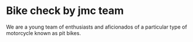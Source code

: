 # Bike check by jmc team

We are a young team of enthusiasts and aficionados of a particular type of motorcycle known as pit bikes.